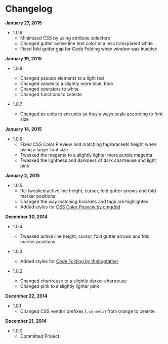 Changelog
=========

**January 27, 2015**
+ 1.0.9
  + Minimized CSS by using attribute selectors
  + Changed gutter active line text color to a less transparent white
  + Fixed fold gutter gap for Code Folding when window was inactive

**January 19, 2015**
+ 1.0.8
  + Changed pseudo elements to a light red
  + Changed values to a slightly more blue, blue
  + Changed operators to white
  + Changed functions to celeste

+ 1.0.7
  + Changed px units to em units so they always scale according to font size

**January 14, 2015**
+ 1.0.6
  + Fixed CSS Color Preview and matching tag/brackets height when using a larger font size
  + Tweaked the magenta to a slightly lighter more purple magenta
  + Tweaked the lightness and darkness of dark chartreuse and light pink

**January 2, 2015**
+ 1.0.5
  + Re-tweaked active line height, cursor, fold gutter arrows and fold marker positions
  + Changed the way matching brackets and tags are highlighted
  + Added styles for [CSS Color Preview by cmgddd](https://github.com/cmgddd/Brackets-css-color-preview)

**December 30, 2014**
+ 1.0.4
  + Tweaked active line height, cursor, fold gutter arrows and fold marker positions

+ 1.0.3
  + Added styles for [Code Folding by thehogfather](https://github.com/thehogfather/brackets-code-folding)

+ 1.0.2
  + Changed chartreuse to a slightly darker chartreuse
  + Changed pink to a slightly lighter pink

**December 22, 2014**
+ 1.0.1
  + Changed CSS vendor prefixes (`.cm-meta`) from orange to celeste

**December 21, 2014**
+ 1.0.0
  + Committed Project
